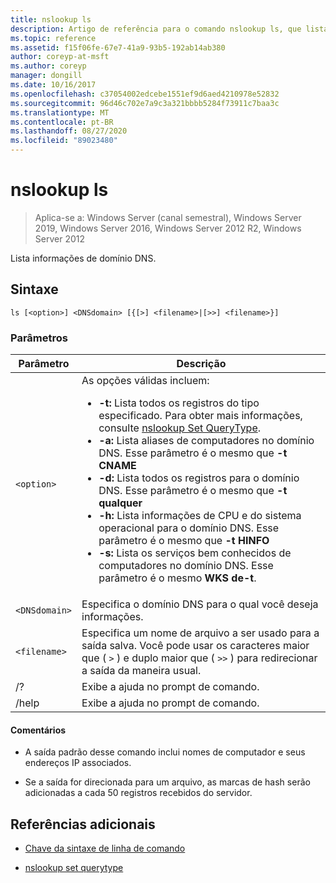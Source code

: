 ```yaml
---
title: nslookup ls
description: Artigo de referência para o comando nslookup ls, que lista informações de domínio DNS.
ms.topic: reference
ms.assetid: f15f06fe-67e7-41a9-93b5-192ab14ab380
author: coreyp-at-msft
ms.author: coreyp
manager: dongill
ms.date: 10/16/2017
ms.openlocfilehash: c37054002edcebe1551ef9d6aed4210978e52832
ms.sourcegitcommit: 96d46c702e7a9c3a321bbbb5284f73911c7baa3c
ms.translationtype: MT
ms.contentlocale: pt-BR
ms.lasthandoff: 08/27/2020
ms.locfileid: "89023480"
---
```

# <a name="nslookup-ls"></a>nslookup ls

> Aplica-se a: Windows Server (canal semestral), Windows Server 2019, Windows Server 2016, Windows Server 2012 R2, Windows Server 2012

Lista informações de domínio DNS.

## <a name="syntax"></a>Sintaxe

```
ls [<option>] <DNSdomain> [{[>] <filename>|[>>] <filename>}]
```

### <a name="parameters"></a>Parâmetros

| Parâmetro | Descrição |
| --------- | ----------- |
| `<option>` | As opções válidas incluem:<ul><li>**-t:** Lista todos os registros do tipo especificado. Para obter mais informações, consulte [nslookup Set QueryType](nslookup-set-querytype.md).</li><li>**-a:** Lista aliases de computadores no domínio DNS. Esse parâmetro é o mesmo que **-t CNAME**</li><li>**-d:** Lista todos os registros para o domínio DNS. Esse parâmetro é o mesmo que **-t qualquer**</li><li>**-h:** Lista informações de CPU e do sistema operacional para o domínio DNS. Esse parâmetro é o mesmo que **-t HINFO**</li><li>**-s:** Lista os serviços bem conhecidos de computadores no domínio DNS. Esse parâmetro é o mesmo **WKS de-t**. |
| `<DNSdomain>` | Especifica o domínio DNS para o qual você deseja informações. |
| `<filename>` | Especifica um nome de arquivo a ser usado para a saída salva. Você pode usar os caracteres maior que ( `>` ) e duplo maior que ( `>>` ) para redirecionar a saída da maneira usual. |
| /? | Exibe a ajuda no prompt de comando. |
| /help | Exibe a ajuda no prompt de comando. |

#### <a name="remarks"></a>Comentários

- A saída padrão desse comando inclui nomes de computador e seus endereços IP associados.

- Se a saída for direcionada para um arquivo, as marcas de hash serão adicionadas a cada 50 registros recebidos do servidor.

## <a name="additional-references"></a>Referências adicionais

- [Chave da sintaxe de linha de comando](command-line-syntax-key.md)

- [nslookup set querytype](nslookup-set-querytype.md)
